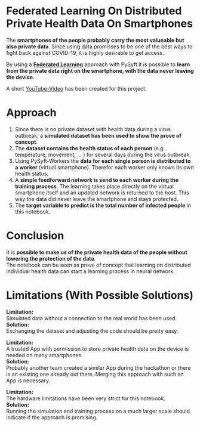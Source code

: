 # Federated Learning On Distributed Private Health Data On Smartphones

The **smartphones of the people probably carry the most valueable but also private data**. Since using data promisses to be one of the best ways to fight back against COVID-19, it is highly desirable to get access.


By using a **[Federated Learning](https://federated.withgoogle.com/)** approach with PySyft it is possible to **learn from the private data right on the smartphone, with the data never leaving the device**.

A short [YouTube-Video](https://youtu.be/npr8hW_Fb_4) has been created for this project.

# Approach

1. Since there is no private dataset with health data during a virus outbreak, a **simulated dataset has been used to show the prove of concept**.
2. The **dataset contains the health status of each person** (e.g. temperature, movement, ... ) for several days during the virus outbreak.
3. Using PySyft-Workers the **data for each single person is distributed to a worker** (virtual smartphone). Therefor each worker only knows its own health status.
4. A **simple feedforward network is send to each worker during the training process**. The learning takes place directly on the virtual smartphone itself and an updated network is returned to the host. This way the data did never leave the smartphone and stays protected. 
5. The **target variable to predict is the total number of infected people** in this notebook.

# Conclusion

It is **possible to make us of the private health data of the people without lowering the protection of the data**.  
The notebook can be seen as prove of concept that learning on distributed individual health data can start a learning process in neural network. 


# Limitations (With Possible Solutions)

**Limitation:**  
Simulated data without a connection to the real world has been used.  
**Solution:**  
Exchanging the dataset and adjusting the code should be pretty easy.


**Limitation:**  
A trusted App with permission to store private health data on the device is needed on many smartphones.  
**Solution:**  
Probably another team created a similar App during the hackathon or there is an existing one already out there. Merging this approach with such an App is necessary. 


**Limitation:**  
The hardware limitations have been very strict for this notebook.  
**Solution:**  
Running the simulation and training process on a much larger scale should indicate if the approach is promising.
